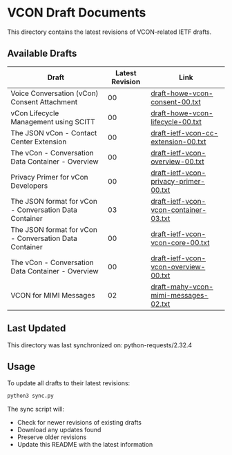 # VCON Draft Documents

This directory contains the latest revisions of VCON-related IETF drafts.

## Available Drafts

| Draft | Latest Revision | Link |
|-------|----------------|------|
| Voice Conversation (vCon) Consent Attachment | 00 | [draft-howe-vcon-consent-00.txt](https://www.ietf.org/archive/id/draft-howe-vcon-consent-00.txt) |
| vCon Lifecycle Management using SCITT | 00 | [draft-howe-vcon-lifecycle-00.txt](https://www.ietf.org/archive/id/draft-howe-vcon-lifecycle-00.txt) |
| The JSON vCon - Contact Center Extension | 00 | [draft-ietf-vcon-cc-extension-00.txt](https://www.ietf.org/archive/id/draft-ietf-vcon-cc-extension-00.txt) |
| The vCon - Conversation Data Container - Overview | 00 | [draft-ietf-vcon-overview-00.txt](https://www.ietf.org/archive/id/draft-ietf-vcon-overview-00.txt) |
| Privacy Primer for vCon Developers | 00 | [draft-ietf-vcon-privacy-primer-00.txt](https://www.ietf.org/archive/id/draft-ietf-vcon-privacy-primer-00.txt) |
| The JSON format for vCon - Conversation Data Container | 03 | [draft-ietf-vcon-vcon-container-03.txt](https://www.ietf.org/archive/id/draft-ietf-vcon-vcon-container-03.txt) |
| The JSON format for vCon - Conversation Data Container | 00 | [draft-ietf-vcon-vcon-core-00.txt](https://www.ietf.org/archive/id/draft-ietf-vcon-vcon-core-00.txt) |
| The vCon - Conversation Data Container - Overview | 00 | [draft-ietf-vcon-vcon-overview-00.txt](https://www.ietf.org/archive/id/draft-ietf-vcon-vcon-overview-00.txt) |
| VCON for MIMI Messages | 02 | [draft-mahy-vcon-mimi-messages-02.txt](https://www.ietf.org/archive/id/draft-mahy-vcon-mimi-messages-02.txt) |

## Last Updated

This directory was last synchronized on: python-requests/2.32.4

## Usage

To update all drafts to their latest revisions:

```bash
python3 sync.py
```

The sync script will:
- Check for newer revisions of existing drafts
- Download any updates found
- Preserve older revisions
- Update this README with the latest information
